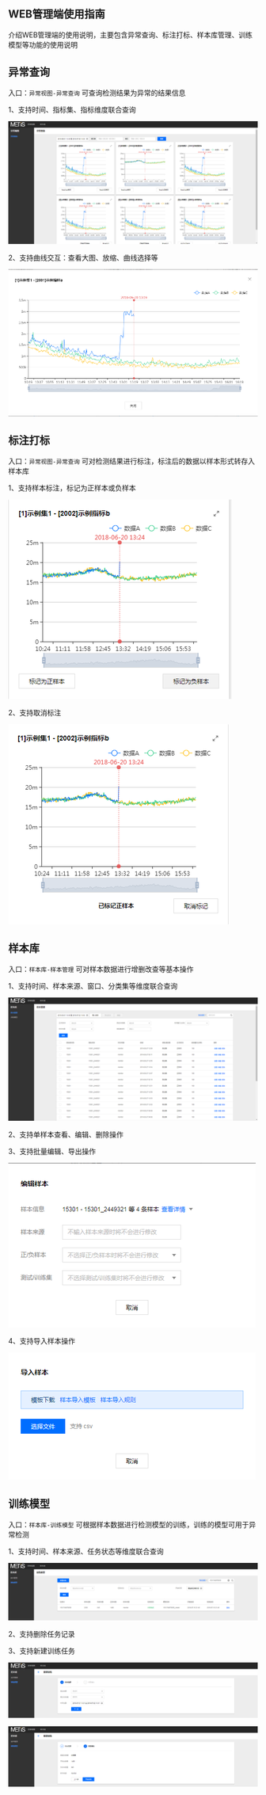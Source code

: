## WEB管理端使用指南

介绍WEB管理端的使用说明，主要包含异常查询、标注打标、样本库管理、训练模型等功能的使用说明

## 异常查询

入口：`异常视图-异常查询` 可查询检测结果为异常的结果信息

1、支持时间、指标集、指标维度联合查询

![web_anomaly](images/web_anomaly.png)

2、支持曲线交互：查看大图、放缩、曲线选择等

![web_zoom](images/web_zoom.png)


## 标注打标

入口：`异常视图-异常查询` 可对检测结果进行标注，标注后的数据以样本形式转存入样本库

1、支持样本标注，标记为正样本或负样本

![web_tag](images/web_tag.png)

2、支持取消标注

![web_untag](images/web_untag.png)

## 样本库

入口：`样本库-样本管理` 可对样本数据进行增删改查等基本操作

1、支持时间、样本来源、窗口、分类集等维度联合查询

![web_sample](images/web_sample.png)

2、支持单样本查看、编辑、删除操作

3、支持批量编辑、导出操作

![web_sample_edit](images/web_sample_edit.png)

4、支持导入样本操作

![web_sample_import](images/web_sample_import.png)

## 训练模型

入口：`样本库-训练模型` 可根据样本数据进行检测模型的训练，训练的模型可用于异常检测

1、支持时间、样本来源、任务状态等维度联合查询

![web_task](images/web_task.png)

2、支持删除任务记录

3、支持新建训练任务

![web_task_creat](images/web_task_creat.png)

![web_task_confirm](images/web_task_confirm.png)